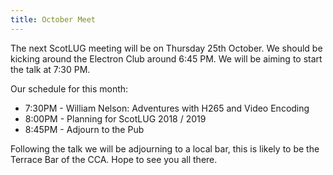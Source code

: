 ```yaml
---
title: October Meet
---
```


The next ScotLUG meeting will be on Thursday 25th October. We should be kicking around the Electron Club around 6:45 PM. We will be aiming to start the talk at 7:30 PM.

Our schedule for this month:

 * 7:30PM - William Nelson: Adventures with H265 and Video Encoding
 * 8:00PM - Planning for ScotLUG 2018 / 2019
 * 8:45PM - Adjourn to the Pub

Following the talk we will be adjourning to a local bar, this is likely to be the Terrace Bar of the CCA. Hope to see you all there.

